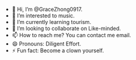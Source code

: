 - 👋 Hi, I’m @GraceZhong0917.
- 👀 I’m interested to music.
- 🌱 I’m currently learning tourism.
- 💞️ I’m looking to collaborate on Like-minded.
- 📫 How to reach me? You can contact me email.
- 😄 Pronouns: Diligent Effort.
- ⚡ Fun fact: Become a clown yourself.

<!---
GraceZhong0917/GraceZhong0917 is a ✨ special ✨ repository because its `README.md` (this file) appears on your GitHub profile.
You can click the Preview link to take a look at your changes.
--->
